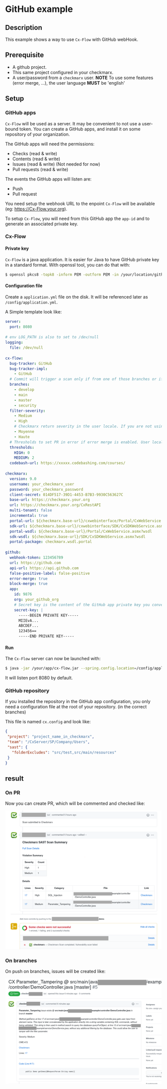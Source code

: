 # GitHub example

## Description

This example shows a way to use `Cx-Flow` with GitHub webHook.

## Prerequisite

- A github project.  
- This same project configured in your checkmarx.
- A user/password from a `checkmarx` user. **NOTE** To use some features (error merge, ...), the user language **MUST** be 'english'

## Setup
 
### GitHub apps

`Cx-Flow` will be used as a server. It may be convenient to not use a user-bound token. You can create a GitHub apps, and install it on some repository of your organization.

The GitHub apps will need the permissions:

- Checks (read & write)
- Contents (read & write)
- Issues (read & write)  (Not needed for now)
- Pull requests (read & write) 

The events the GitHub apps will listen are:

- Push
- Pull request

You need setup the webhook URL to the enpoint `Cx-Flow` will be available (eg: https://Cx-Flow.your.org). 

To setup `Cx-Flow`, you will need from this GitHub app the `app-id` and to generate an associated private key. 

### Cx-Flow

#### Private key

`Cx-Flow` is a java application. It is easier for Java to have GitHub private key in a standard format. With openssl tool, you can do that with:

```bash
$ openssl pkcs8 -topk8 -inform PEM -outform PEM -in /your/location/github-app.private-key.pem -out /your/location/private.pem -nocrypt 
```

#### Configuration file

Create a `application.yml` file on the disk. It will be referenced later as `/config/application.yml`.

A Simple template look like:

```yaml
server:
  port: 8080

# env LOG_PATH is also to set to /dev/null
logging:
  file: /dev/null

cx-flow:
  bug-tracker: GitHub
  bug-tracker-impl:
    - GitHub
  # Commit will trigger a scan only if from one of those branches or if a PR target one of those branches.
  branches:
    - develop
    - main
    - master
    - security
  filter-severity:
    - Medium
    - High
    # Checkmarx return severity in the user locale. If you are not using features that need 'english' don't forget to put the correct value.
    - Moyenne
    - Haute
  # Thresholds to set PR in error if error merge is enabled. User locale MUST be english !!!!
  thresholds:
    HIGH: 0
    MEDIUM: 2
  codebash-url: https://xxxxx.codebashing.com/courses/

checkmarx:
  version: 9.0
  username: your_checkmarx_user
  password: your_checkmarx_password
  client-secret: 014DF517-39D1-4453-B7B3-9930C563627C
  base-url: https://checkmarx.your.org
  url: https://checkmarx.your.org/CxRestAPI
  multi-tenant: false 
  incremental: true
  portal-url: ${checkmarx.base-url}/cxwebinterface/Portal/CxWebService.asmx
  sdk-url: ${checkmarx.base-url}/cxwebinterface/SDK/CxSDKWebService.asmx
  portal-wsdl: ${checkmarx.base-url}/Portal/CxWebService.asmx?wsdl
  sdk-wsdl: ${checkmarx.base-url}/SDK/CxSDKWebService.asmx?wsdl
  portal-package: checkmarx.wsdl.portal

github:
  webhook-token: 123456789
  url: https://github.com
  api-url: https://api.github.com
  false-positive-label: false-positive
  error-merge: true
  block-merge: true
  app:
    id: 9876
    org: your_github_org
    # Secret key is the content of the GitHub app private key you converted in the previous step.
    secret-key: |
      -----BEGIN PRIVATE KEY-----
      MIIEvA...
      ABCDEF...
      123456==
      -----END PRIVATE KEY-----
```

#### Run

The `Cx-Flow` server can now be launched with:

```bash
$ java -jar /your/app/cx-flow.jar --spring.config.location=/config/application.yml --web
```

It will listen port 8080 by default.

### GitHub repository

If you installed the repository in the GitHub app configuration, you only need a configuration file at the root of your repository. (in the correct branches)

This file is named `cx.config` and look like:

```json
{
 "project": "project_name_in_checkmarx",
 "team": "/CxServer/SP/Company/Users",
 "sast": {
   "folderExcludes": "src/test,src/main/resources"
 }
}
```

## result

### On PR

Now you can create PR, which will be commented and checked like:

![PR page](github.png)

### On branches

On push on branches, issues will be created like:

![Issue page](github_issue.png) 